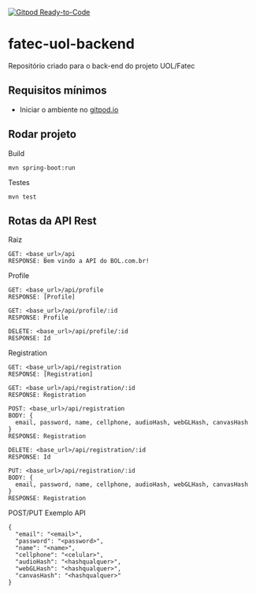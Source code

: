 [![Gitpod Ready-to-Code](https://img.shields.io/badge/Gitpod-Ready--to--Code-blue?logo=gitpod)](https://gitpod.io/#https://github.com/fabsvas/fatec-uol-backend)

# fatec-uol-backend
Repositório criado para o back-end do projeto UOL/Fatec

## Requisitos mínimos
- Iniciar o ambiente no [gitpod.io](https://gitpod.io/#https://github.com/fabsvas/fatec-uol-backend)

## Rodar projeto
Build
```
mvn spring-boot:run
```
Testes
```
mvn test
```

## Rotas da API Rest
Raiz
```
GET: <base_url>/api
RESPONSE: Bem vindo a API do BOL.com.br!
```

Profile
```
GET: <base_url>/api/profile
RESPONSE: [Profile]

GET: <base_url>/api/profile/:id
RESPONSE: Profile

DELETE: <base_url>/api/profile/:id
RESPONSE: Id
```

Registration
```
GET: <base_url>/api/registration
RESPONSE: [Registration]

GET: <base_url>/api/registration/:id
RESPONSE: Registration

POST: <base_url>/api/registration
BODY: {
  email, password, name, cellphone, audioHash, webGLHash, canvasHash
}
RESPONSE: Registration

DELETE: <base_url>/api/registration/:id
RESPONSE: Id

PUT: <base_url>/api/registration/:id
BODY: {
  email, password, name, cellphone, audioHash, webGLHash, canvasHash
}
RESPONSE: Registration
```

POST/PUT Exemplo API
```
{
  "email": "<email>",
  "password": "<password>",
  "name": "<name>",
  "cellphone": "<celular>",
  "audioHash": "<hashqualquer>",
  "webGLHash": "<hashqualquer>",
  "canvasHash": "<hashqualquer>"
}
```


